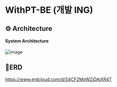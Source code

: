# WithPT-BE (개발 ING)

⚙️ Architecture
---
#### System Architecture
![image](https://github.com/dieter-project/WithPT-BE/assets/53173850/9d0c248e-2a04-4af0-b4fe-fb0819cfa253)


📄ERD
---
https://www.erdcloud.com/d/S4CF2MoWZjDAjXR4T
